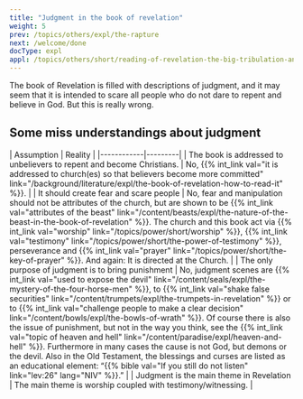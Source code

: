 ```yaml
---
title: "Judgment in the book of revelation"
weight: 5
prev: /topics/others/expl/the-rapture
next: /welcome/done
docType: expl
appl: /topics/others/short/reading-of-revelation-the-big-tribulation-and-the-rapture
---
```


The book of Revelation is filled with descriptions of judgment, and it may seem that it is intended to scare all people who do not dare to repent and believe in God. But this is really wrong.

## Some miss understandings about judgment

<a name="1ae8"></a>
| Assumption | Reality |
|------------|---------|
| The book is addressed to unbelievers to repent and become Christians. | No, {{% int_link val="it is addressed to church(es) so that believers become more committed" link="/background/literature/expl/the-book-of-revelation-how-to-read-it" %}}. |
| It should create fear and scare people | No, fear and manipulation should not be attributes of the church, but are shown to be {{% int_link val="attributes of the beast" link="/content/beasts/expl/the-nature-of-the-beast-in-the-book-of-revelation" %}}. The church and this book act via {{% int_link val="worship" link="/topics/power/short/worship" %}}, {{% int_link val="testimony" link="/topics/power/short/the-power-of-testimony" %}}, perseverance and {{% int_link val="prayer" link="/topics/power/short/the-key-of-prayer" %}}. And again: It is directed at the Church. |
| The only purpose of judgment is to bring punishment | No, judgment scenes are {{% int_link val="used to expose the devil" link="/content/seals/expl/the-mystery-of-the-four-horse-men" %}}, to {{% int_link val="shake false securities" link="/content/trumpets/expl/the-trumpets-in-revelation" %}} or to {{% int_link val="challenge people to make a clear decision" link="/content/bowls/expl/the-bowls-of-wrath" %}}. Of course there is also the issue of punishment, but not in the way you think, see the {{% int_link val="topic of heaven and hell" link="/content/paradise/expl/heaven-and-hell" %}}. Furthermore in many cases the cause is not God, but demons or the devil. Also in the Old Testament, the blessings and curses are listed as an educational element: “{{% bible val="If you still do not listen" link="lev:26" lang="NIV" %}}.” |
| Judgment is the main theme in Revelation | The main theme is worship coupled with testimony/witnessing. |

